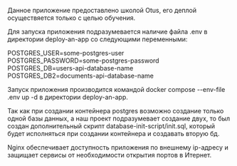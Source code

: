 Данное приложение предоставлено школой Otus, его деплой осуществяется только с целью обучения.

Для запуска приложения подразумевается наличие файла .env в директории deploy-an-app со следующими переменными:

POSTGRES_USER=some-postgres-user <br />
POSTGRES_PASSWORD=some-postgres-password <br />
POSTGRES_DB=users-api-database-name <br />
POSTGRES_DB2=documents-api-database-name

Запуск приложения производится командой docker compose --env-file .env up -d в директории deploy-an-app.

Так как при создании контейнера postgres возможно создание только одной базы данных, а наш проект
подразумевает создание двух, то был создан дополнительный скрипт database-init-script/init.sql, который будет исполняться при создании контейнера и создавать вторую бд.

Nginx обеспечивает доступность приложения по внешнему ip-адресу и защищает сервисы от необходимости открытия портов в Итернет.
